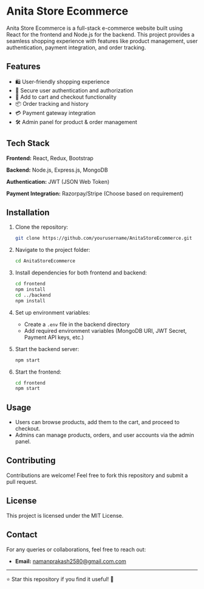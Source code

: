 # Anita Store Ecommerce

Anita Store Ecommerce is a full-stack e-commerce website built using React for the frontend and Node.js for the backend. This project provides a seamless shopping experience with features like product management, user authentication, payment integration, and order tracking.

## Features

- 🛍️ User-friendly shopping experience
- 🔑 Secure user authentication and authorization
- 🛒 Add to cart and checkout functionality
- 📦 Order tracking and history
- 💳 Payment gateway integration
- 🛠️ Admin panel for product & order management

## Tech Stack

**Frontend:** React, Redux, Bootstrap

**Backend:** Node.js, Express.js, MongoDB

**Authentication:** JWT (JSON Web Token)

**Payment Integration:** Razorpay/Stripe (Choose based on requirement)

## Installation

1. Clone the repository:
   ```sh
   git clone https://github.com/yourusername/AnitaStoreEcommerce.git
   ```
2. Navigate to the project folder:
   ```sh
   cd AnitaStoreEcommerce
   ```
3. Install dependencies for both frontend and backend:
   ```sh
   cd frontend
   npm install
   cd ../backend
   npm install
   ```
4. Set up environment variables:
   - Create a `.env` file in the backend directory
   - Add required environment variables (MongoDB URI, JWT Secret, Payment API keys, etc.)

5. Start the backend server:
   ```sh
   npm start
   ```
6. Start the frontend:
   ```sh
   cd frontend
   npm start
   ```

## Usage

- Users can browse products, add them to the cart, and proceed to checkout.
- Admins can manage products, orders, and user accounts via the admin panel.

## Contributing

Contributions are welcome! Feel free to fork this repository and submit a pull request.

## License

This project is licensed under the MIT License.

## Contact

For any queries or collaborations, feel free to reach out:
- **Email:** namanprakash2580@gmail.com.com


---

⭐ Star this repository if you find it useful! 🚀

